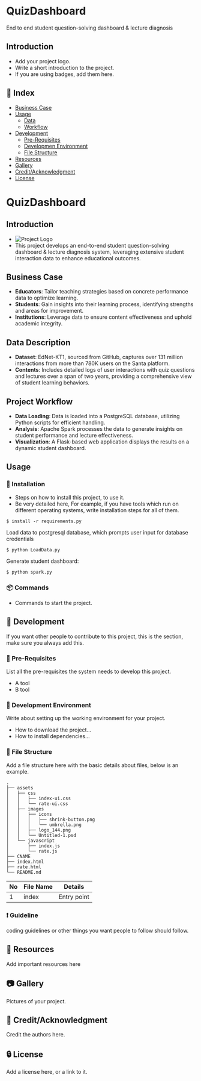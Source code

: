 # QuizDashboard
End to end student question-solving dashboard &amp; lecture diagnosis

## Introduction
- Add your project logo.
- Write a short introduction to the project.
- If you are using badges, add them here.

## :ledger: Index

- [Business Case](#beginner-about)
- [Usage](#zap-usage)
  - [Data](#electric_plug-installation)
  - [Workflow](#package-commands)
- [Development](#wrench-development)
  - [Pre-Requisites](#notebook-pre-requisites)
  - [Developmen Environment](#nut_and_bolt-development-environment)
  - [File Structure](#file_folder-file-structure)
- [Resources](#page_facing_up-resources)
- [Gallery](#camera-gallery)
- [Credit/Acknowledgment](#star2-creditacknowledgment)
- [License](#lock-license)

# QuizDashboard

## Introduction
- ![Project Logo](path/to/logo.png)
- This project develops an end-to-end student question-solving dashboard & lecture diagnosis system, leveraging extensive student interaction data to enhance educational outcomes.

## Business Case
- **Educators**: Tailor teaching strategies based on concrete performance data to optimize learning.
- **Students**: Gain insights into their learning process, identifying strengths and areas for improvement.
- **Institutions**: Leverage data to ensure content effectiveness and uphold academic integrity.

## Data Description
- **Dataset**: EdNet-KT1, sourced from GitHub, captures over 131 million interactions from more than 780K users on the Santa platform.
- **Contents**: Includes detailed logs of user interactions with quiz questions and lectures over a span of two years, providing a comprehensive view of student learning behaviors.

## Project Workflow
- **Data Loading**: Data is loaded into a PostgreSQL database, utilizing Python scripts for efficient handling.
- **Analysis**: Apache Spark processes the data to generate insights on student performance and lecture effectiveness.
- **Visualization**: A Flask-based web application displays the results on a dynamic student dashboard.

## Usage

###  :electric_plug: Installation
- Steps on how to install this project, to use it.
- Be very detailed here, For example, if you have tools which run on different operating systems, write installation steps for all of them.

```
$ install -r requirements.py
```

Load data to postgresql database, which prompts user input for database credentials
```
$ python LoadData.py
```

Generate student dashboard: 
```
$ python spark.py
```

###  :package: Commands
- Commands to start the project.

##  :wrench: Development
If you want other people to contribute to this project, this is the section, make sure you always add this.

### :notebook: Pre-Requisites
List all the pre-requisites the system needs to develop this project.
- A tool
- B tool

###  :nut_and_bolt: Development Environment
Write about setting up the working environment for your project.
- How to download the project...
- How to install dependencies...


###  :file_folder: File Structure
Add a file structure here with the basic details about files, below is an example.

```
.
├── assets
│   ├── css
│   │   ├── index-ui.css
│   │   └── rate-ui.css
│   ├── images
│   │   ├── icons
│   │   │   ├── shrink-button.png
│   │   │   └── umbrella.png
│   │   ├── logo_144.png
│   │   └── Untitled-1.psd
│   └── javascript
│       ├── index.js
│       └── rate.js
├── CNAME
├── index.html
├── rate.html
└── README.md
```

| No | File Name | Details 
|----|------------|-------|
| 1  | index | Entry point


### :exclamation: Guideline
coding guidelines or other things you want people to follow should follow.

##  :page_facing_up: Resources
Add important resources here

##  :camera: Gallery
Pictures of your project.

## :star2: Credit/Acknowledgment
Credit the authors here.

##  :lock: License
Add a license here, or a link to it.
